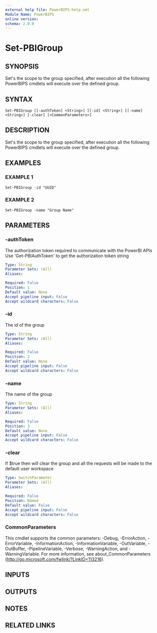 ```yaml
---
external help file: PowerBIPS-help.xml
Module Name: PowerBIPS
online version:
schema: 2.0.0
---
```


# Set-PBIGroup

## SYNOPSIS
Set's the scope to the group specified, after execution all the following PowerBIPS cmdlets will execute over the defined group.

## SYNTAX

```
Set-PBIGroup [[-authToken] <String>] [[-id] <String>] [[-name] <String>] [-clear] [<CommonParameters>]
```

## DESCRIPTION
Set's the scope to the group specified, after execution all the following PowerBIPS cmdlets will execute over the defined group.

## EXAMPLES

### EXAMPLE 1
```
Set-PBIGroup -id "GUID"
```

### EXAMPLE 2
```
Set-PBIGroup -name "Group Name"
```

## PARAMETERS

### -authToken
The authorization token required to communicate with the PowerBI APIs
Use 'Get-PBIAuthToken' to get the authorization token string

```yaml
Type: String
Parameter Sets: (All)
Aliases:

Required: False
Position: 1
Default value: None
Accept pipeline input: False
Accept wildcard characters: False
```

### -id
The id of the group

```yaml
Type: String
Parameter Sets: (All)
Aliases:

Required: False
Position: 2
Default value: None
Accept pipeline input: False
Accept wildcard characters: False
```

### -name
The name of the group

```yaml
Type: String
Parameter Sets: (All)
Aliases:

Required: False
Position: 3
Default value: None
Accept pipeline input: False
Accept wildcard characters: False
```

### -clear
If $true then will clear the group and all the requests will be made to the default user workspace

```yaml
Type: SwitchParameter
Parameter Sets: (All)
Aliases:

Required: False
Position: Named
Default value: False
Accept pipeline input: False
Accept wildcard characters: False
```

### CommonParameters
This cmdlet supports the common parameters: -Debug, -ErrorAction, -ErrorVariable, -InformationAction, -InformationVariable, -OutVariable, -OutBuffer, -PipelineVariable, -Verbose, -WarningAction, and -WarningVariable.
For more information, see about_CommonParameters (http://go.microsoft.com/fwlink/?LinkID=113216).

## INPUTS

## OUTPUTS

## NOTES

## RELATED LINKS
